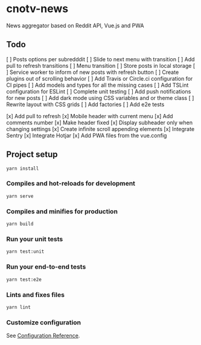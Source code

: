 # cnotv-news

News aggregator based on Reddit API, Vue.js and PWA

## Todo

[ ] Posts options per subredddit
[ ] Slide to next menu with transition
[ ] Add pull to refresh transitions
[ ] Menu transition
[ ] Store posts in local storage
[ ] Service worker to inform of new posts with refresh button
[ ] Create plugins out of scrolling behavior
[ ] Add Travis or Circle.ci configuration for CI pipes
[ ] Add models and types for all the missing cases
[ ] Add TSLint configuration for ESLint
[ ] Complete unit testing
[ ] Add push notifications for new posts
[ ] Add dark mode using CSS variables and or theme class
[ ] Rewrite layout with CSS grids
[ ] Add factories
[ ] Add e2e tests

[x] Add pull to refresh
[x] Mobile header with current menu
[x] Add comments number
[x] Make header fixed
[x] Display subheader only when changing settings
[x] Create infinite scroll appending elements
[x] Integrate Sentry
[x] Integrate Hotjar
[x] Add PWA files from the vue.config


## Project setup
```
yarn install
```

### Compiles and hot-reloads for development
```
yarn serve
```

### Compiles and minifies for production
```
yarn build
```

### Run your unit tests
```
yarn test:unit
```

### Run your end-to-end tests
```
yarn test:e2e
```

### Lints and fixes files
```
yarn lint
```

### Customize configuration
See [Configuration Reference](https://cli.vuejs.org/config/).
